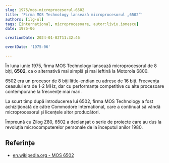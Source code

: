 ```yaml
---
slug: 1975/mos-microprocesorul-6502
title: 'Firma MOS Technology lansează microprocesorul „6502”'
authors: [ilg-ul]
tags: [international, microprocesoare, autor:liviu.ionescu]
date: 1975-06

creationDate: 2024-01-02T11:32:46

eventDate: '1975-06'

---
```


În luna iunie 1975, firma MOS Technology lansează microprocesorul de 8 biți,
**6502**, ca o alternativă mai simplă și mai ieftină la Motorola 6800.

<!-- truncate -->

6502 era un procesor de 8 biți little-endian cu adrese de 16 biți.
Frecvența ceasului era de 1-2 MHz, dar cu performanțe competitive cu
alte procesoare contemporane la frecvențe mai mari.

La scurt timp după introducerea lui 6502, firma MOS Technology
a fost achiziționată de către Commodore International, care a
continuat să vândă microprocesorul și licențele altor producători.

Împreună cu Zilog Z80, 6502 a declanșat o serie de proiecte care
au dus la revoluția microcomputerelor personale de la începutul
anilor 1980.

## Referințe

- [en.wikipedia.org - MOS 6502](https://en.wikipedia.org/wiki/MOS_Technology_6502)

